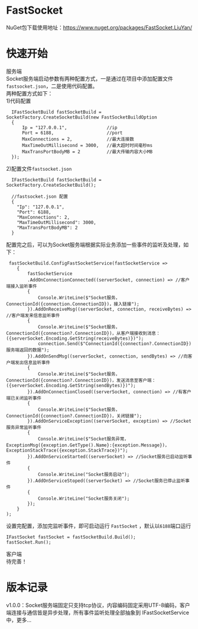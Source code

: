 # FastSocket  
NuGet包下载使用地址：https://www.nuget.org/packages/FastSocket.LiuYan/  
  
# 快速开始  
服务端  
Socket服务端启动参数有两种配置方式，一是通过在项目中添加配置文件`fastsocket.json`，二是使用代码配置。  
两种配置方式如下：  
1)代码配置  
```
  IFastSocketBuild fastSocketBuild = SocketFactory.CreateSocketBuild(new FastSocketBuildOption  
  {  
      Ip = "127.0.0.1",               //ip  
      Port = 6188,                    //port  
      MaxConnections = 2,             //最大连接数  
      MaxTimeOutMillisecond = 3000,   //最大超时时间毫秒ms  
      MaxTransPortBodyMB = 2          //最大传输内容大小MB  
  });  
```
2)配置文件`fastsocket.json`  
```
  IFastSocketBuild fastSocketBuild = SocketFactory.CreateSocketBuild();  
  
  //fastsocket.json 配置
  {
    "Ip": "127.0.0.1",
    "Port": 6188,
    "MaxConnections": 2,
    "MaxTimeOutMillisecond": 3000,
    "MaxTransPortBodyMB": 2
  }
```
配置完之后，可以为Socket服务端根据实际业务添加一些事件的监听及处理，如下：  
```
 fastSocketBuild.ConfigFastSocketService(fastSocketService =>
    {
        fastSocketService
        .AddOnConnectionConnected((serverSocket, connection) => //客户端接入监听事件
        {
            Console.WriteLine($"Socket服务，ConnectionId({connection.ConnectionID})，接入链接");
        }).AddOnReceiveMsg((serverSocket, connection, receiveBytes) => //客户端发来信息监听事件
        {
            Console.WriteLine($"Socket服务，ConnectionId({connection?.ConnectionID})，从客户端接收到消息：({serverSocket.Encoding.GetString(receiveBytes)})");
            connection.Send($"ConnectionId({connection?.ConnectionID})服务端返回的数据");
        }).AddOnSendMsg((serverSocket, connection, sendBytes) => //向客户端发出信息监听事件
        {
            Console.WriteLine($"Socket服务，ConnectionId({connection?.ConnectionID})，发送消息至客户端：({serverSocket.Encoding.GetString(sendBytes)})");
        }).AddOnConnectionClosed((serverSocket, connection) => //有客户端已关闭监听事件
        {
            Console.WriteLine($"Socket服务，ConnectionId({connection?.ConnectionID})，关闭链接");
        }).AddOnServiceException((serverSocket, exception) => //Socket服务异常监听事件
        {
            Console.WriteLine($"Socket服务异常，ExceptionMsg({exception.GetType().Name}:{exception.Message})，ExceptionStackTrace({exception.StackTrace})");
        }).AddOnServiceStarted((serverSocket) => //Socket服务已启动监听事件
        {
            Console.WriteLine("Socket服务启动");
        }).AddOnServiceStoped((serverSocket) => //Socket服务已停止监听事件
        {
            Console.WriteLine("Socket服务关闭");
        });
    }
);
```
设置完配置，添加完监听事件，即可启动运行 `FastSocket`  ，默认以`6188`端口运行
```
IFastSocket fastSocket = fastSocketBuild.Build();
fastSocket.Run();
```
  
客户端  
待完善！  
  
  
  
# 版本记录
v1.0.0：Socket服务端固定只支持tcp协议，内容编码固定采用UTF-8编码，客户端连接与通信皆是异步处理，所有事件监听处理全部抽象到 IFastSocketService 中，更多...  
  
